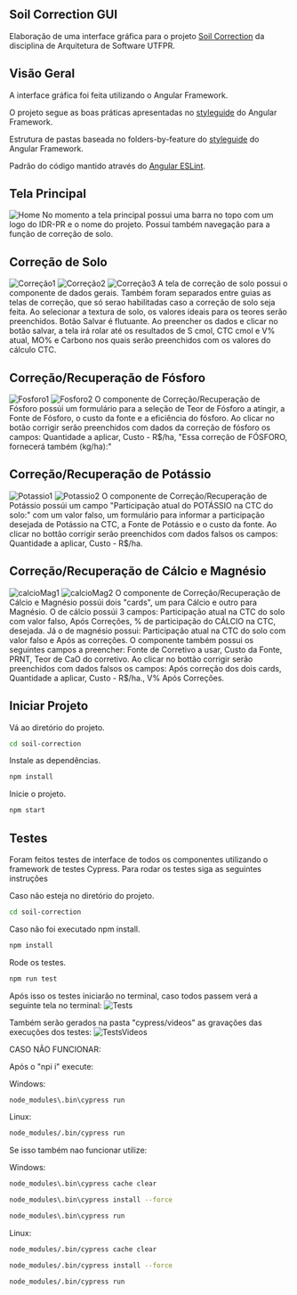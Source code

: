 ## Soil Correction GUI

Elaboração de uma interface gráfica para o projeto [Soil Correction](https://github.com/gabrielcostasilva/sa-soilcorrection) da disciplina de Arquitetura de Software UTFPR.

## Visão Geral

A interface gráfica foi feita utilizando o Angular Framework.

O projeto segue as boas práticas apresentadas no [styleguide](https://angular.io/guide/styleguide) do Angular Framework.

Estrutura de pastas baseada no folders-by-feature do [styleguide](https://angular.io/guide/styleguide#folders-by-feature-structure) do Angular Framework.

Padrão do código mantido através do [Angular ESLint](https://github.com/angular-eslint/angular-eslint).

## Tela Principal

![Home](../pics/home.PNG)
No momento a tela principal possui uma barra no topo com um logo do IDR-PR e o nome do projeto. Possuí também navegação para a função de correção de solo.

## Correção de Solo

![Correção1](../pics/correcao.PNG)
![Correção2](../pics/correcao2.PNG)
![Correção3](../pics/correcao3.PNG)
A tela de correção de solo possui o componente de dados gerais. Também foram separados entre guias as telas de correção, que só serao habilitadas caso a correção de solo seja feita.
Ao selecionar a textura de solo, os valores ideais para os teores serão preenchidos.
Botão Salvar é flutuante.
Ao preencher os dados e clicar no botão salvar, a tela irá rolar até os resultados de S cmol, CTC cmol e V% atual, MO% e Carbono nos quais serão preenchidos com os valores do cálculo CTC.

## Correção/Recuperação de Fósforo

![Fosforo1](../pics/fosforo.PNG)
![Fosforo2](../pics/fosforo2.PNG)
O componente de Correção/Recuperação de Fósforo possúi um formulário para a seleção de Teor de Fósforo a atingir, a Fonte de Fósforo, o custo da fonte e a eficiência do fósforo.
Ao clicar no botão corrigir serão preenchidos com dados da correção de fósforo os campos: Quantidade a aplicar, Custo - R$/ha, "Essa correção de FÓSFORO, fornecerá também (kg/ha):"

## Correção/Recuperação de Potássio

![Potassio1](../pics/potassio.PNG)
![Potassio2](../pics/potassio2.PNG)
O componente de Correção/Recuperação de Potássio possúi um campo "Participação atual do POTÁSSIO na CTC do solo:" com um valor falso, um formulário para informar a participação desejada de Potássio na CTC, a Fonte de Potássio e o custo da fonte.
Ao clicar no bottão corrigir serão preenchidos com dados falsos os campos: Quantidade a aplicar, Custo - R$/ha.

## Correção/Recuperação de Cálcio e Magnésio

![calcioMag1](../pics/calcioMag.PNG)
![calcioMag2](../pics/calcioMag2.PNG)
O componente de Correção/Recuperação de Cálcio e Magnésio possúi dois "cards", um para Cálcio e outro para Magnésio. O de cálcio possúi 3 campos: Participação atual na CTC do solo com valor falso, Após Correções, % de participação do CÁLCIO na CTC, desejada. Já o de magnésio possui: Participação atual na CTC do solo com valor falso e Após as correções.
O componente também possui os seguintes campos a preencher: Fonte de Corretivo a usar, Custo da Fonte, PRNT, Teor de CaO do corretivo.
Ao clicar no bottão corrigir serão preenchidos com dados falsos os campos: Após correção dos dois cards, Quantidade a aplicar, Custo - R$/ha., V% Após Correções.

## Iniciar Projeto

Vá ao diretório do projeto.

```bash
cd soil-correction
```

Instale as dependências.

```bash
npm install
```

Inicie o projeto.

```bash
npm start
```

## Testes

Foram feitos testes de interface de todos os componentes utilizando o framework de testes Cypress.
Para rodar os testes siga as seguintes instruções

Caso não esteja no diretório do projeto.

```bash
cd soil-correction
```

Caso não foi executado npm install.

```bash
npm install
```

Rode os testes.

```bash
npm run test
```

Após isso os testes iniciarão no terminal, caso todos passem verá a seguinte tela no terminal:
![Tests](../pics/tests.PNG)

Também serão gerados na pasta "cypress/videos" as gravações das execuções dos testes:
![TestsVideos](../pics/testsVideos.PNG)

CASO NÃO FUNCIONAR:

Após o "npi i" execute:

Windows:

```bash
node_modules\.bin\cypress run
```

Linux:

```bash
node_modules/.bin/cypress run
```

Se isso também nao funcionar utilize:

Windows:

```bash
node_modules\.bin\cypress cache clear
```

```bash
node_modules\.bin\cypress install --force
```

```bash
node_modules\.bin\cypress run
```

Linux:

```bash
node_modules/.bin/cypress cache clear
```

```bash
node_modules/.bin/cypress install --force
```

```bash
node_modules/.bin/cypress run
```
